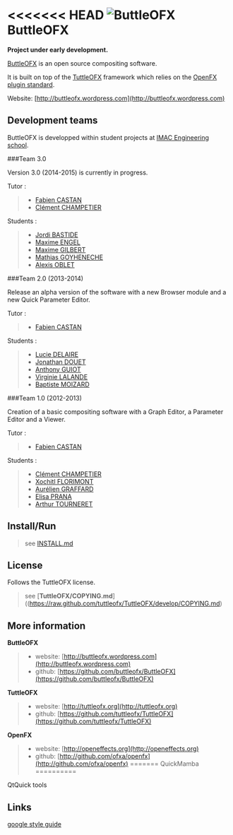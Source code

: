 <<<<<<< HEAD
![ButtleOFX](https://raw.github.com/buttleofx/ButtleOFX/develop/blackMosquito.png "ButtleOFX")ButtleOFX
========================
**Project under early development.**

[ButtleOFX](http://buttleofx.wordpress.com) is an open source compositing software.

It is built on top of the [TuttleOFX](http://tuttleofx.org) framework which relies on the [OpenFX plugin standard](http://openeffects.org).

Website: [http://buttleofx.wordpress.com](http://buttleofx.wordpress.com)


Development teams
-----------------

ButtleOFX is developped within student projects at [IMAC Engineering school](http://imac.alwaysdata.net).

###Team 3.0

Version 3.0 (2014-2015) is currently in progress.   

Tutor :   
>- [Fabien CASTAN](https://github.com/fabiencastan)   
>- [Clément CHAMPETIER](https://github.com/cchampet)

Students :   
>- [Jordi BASTIDE](https://github.com/Jordinaire)
>- [Maxime ENGEL](https://github.com/MaximeEngel)
>- [Maxime GILBERT](https://github.com/mxmgilbert)
>- [Mathias GOYHENECHE](https://github.com/MGoyheneche)
>- [Alexis OBLET](https://github.com/aoblet)

###Team 2.0 (2013-2014)

Release an alpha version of the software with a new Browser module and a new Quick Parameter Editor.

Tutor :   
>- [Fabien CASTAN](https://github.com/fabiencastan)   

Students :   
>- [Lucie DELAIRE](https://github.com/Lucie2lr)
>- [Jonathan DOUET](https://github.com/jon92)
>- [Anthony GUIOT](https://github.com/aguiot)
>- [Virginie LALANDE](https://github.com/vilal)
>- [Baptiste MOIZARD](https://github.com/Bazard)

###Team 1.0 (2012-2013)

Creation of a basic compositing software with a Graph Editor, a Parameter Editor and a Viewer.

Tutor :   
>- [Fabien CASTAN](https://github.com/fabiencastan)   

Students :   
>- [Clément CHAMPETIER](https://github.com/cchampet)
>- [Xochitl FLORIMONT](https://github.com/Xochitl)
>- [Aurélien GRAFFARD](https://github.com/agreffard)
>- [Elisa PRANA](https://github.com/eprana)
>- [Arthur TOURNERET](https://github.com/artourn)


Install/Run
---

>see [INSTALL.md](./INSTALL.md)

License
-------

Follows the TuttleOFX license.
>see [**TuttleOFX/COPYING.md**]((https://raw.github.com/tuttleofx/TuttleOFX/develop/COPYING.md)


More information 
----------------

**ButtleOFX**
>- website: [http://buttleofx.wordpress.com](http://buttleofx.wordpress.com)
>- github: [https://github.com/buttleofx/ButtleOFX](https://github.com/buttleofx/ButtleOFX)

**TuttleOFX**
>- website: [http://tuttleofx.org](http://tuttleofx.org)
>- github: [https://github.com/tuttleofx/TuttleOFX](https://github.com/tuttleofx/TuttleOFX)

**OpenFX**
>- website: [http://openeffects.org](http://openeffects.org)
>- github: [http://github.com/ofxa/openfx](http://github.com/ofxa/openfx)
=======
QuickMamba
==========

QtQuick tools


Links
-----
[google style guide](http://google-styleguide.googlecode.com/svn/trunk/pyguide.html)


